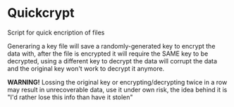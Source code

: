 # Quickcrypt
Script for quick encription of files

Generaring a key file will save a randomly-generated key to encrypt the data with, after the file is encrypted it will require the SAME key to be decrypted, using a different key to decrypt the data will corrupt the data and the original key won't work to decrypt it anymore. 

**WARNING!** 
Lossing the original key or encrypting/decrypting twice in a row may result in unrecoverable data, use it under own risk, the idea behind it is "I'd rather lose this info than have it stolen"
